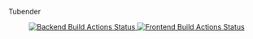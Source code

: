 Tubender

<div align="center">
  <!-- Backend Build Actions -->
  <a href="https://github.com/GenerateNU/Tubender/actions//workflows/backend.yml">
    <img src="https://github.com/GenerateNU/Tubender/actions//workflows/backend.yml/badge.svg"
      alt="Backend Build Actions Status" />
  </a>
  <!-- Frontend Build Actions -->
  <a href="https://github.com/GenerateNU/Tubender/actions//workflows/frontend.yml">
    <img src="https://github.com/GenerateNU/Tubender/actions//workflows/frontend.yml/badge.svg"
      alt="Frontend Build Actions Status" />
  </a>
</div>